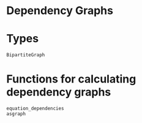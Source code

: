# Dependency Graphs

# Types
```@docs
BipartiteGraph
```

# Functions for calculating dependency graphs
```@docs
equation_dependencies
asgraph
```